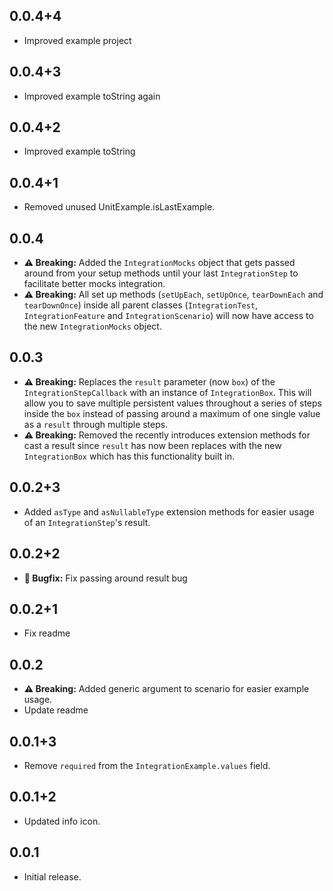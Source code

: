 ## 0.0.4+4

* Improved example project

## 0.0.4+3

* Improved example toString again

## 0.0.4+2

* Improved example toString

## 0.0.4+1

* Removed unused UnitExample.isLastExample.

## 0.0.4

* **⚠️ Breaking:** Added the `IntegrationMocks` object that gets passed around from your setup methods until your last `IntegrationStep` to facilitate better mocks integration.
* **⚠️ Breaking:** All set up methods (`setUpEach`, `setUpOnce`, `tearDownEach` and `tearDownOnce`) inside all parent classes (`IntegrationTest`, `IntegrationFeature` and `IntegrationScenario`) will now have access to the new `IntegrationMocks` object.

## 0.0.3

* **⚠️ Breaking:** Replaces the `result` parameter (now `box`) of the `IntegrationStepCallback` with an instance of `IntegrationBox`. This will allow you to save multiple persistent values throughout a series of steps inside the `box` instead of passing around a maximum of one single value as a `result` through multiple steps.
* **⚠️ Breaking:** Removed the recently introduces extension methods for cast a result since `result` has now been replaces with the new `IntegrationBox` which has this functionality built in.

## 0.0.2+3

* Added `asType` and `asNullableType` extension methods for easier usage of an `IntegrationStep`'s result.

## 0.0.2+2

* **🐛️ Bugfix:** Fix passing around result bug

## 0.0.2+1

* Fix readme

## 0.0.2

* **⚠️ Breaking:** Added generic argument to scenario for easier example usage.
* Update readme

## 0.0.1+3

* Remove `required` from the `IntegrationExample.values` field.

## 0.0.1+2

* Updated info icon.

## 0.0.1

* Initial release.
